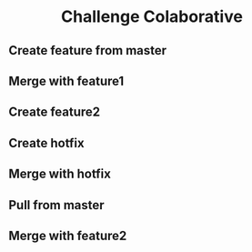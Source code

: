 <h1 align="center">Challenge Colaborative</h1>


## Create feature from master

## Merge with feature1

## Create feature2

## Create hotfix

## Merge with hotfix

## Pull from master

## Merge with feature2

